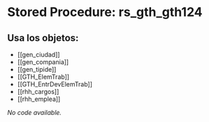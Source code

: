 # Stored Procedure: rs_gth_gth124

## Usa los objetos:
- [[gen_ciudad]]
- [[gen_compania]]
- [[gen_tipide]]
- [[GTH_ElemTrab]]
- [[GTH_EntrDevElemTrab]]
- [[rhh_cargos]]
- [[rhh_emplea]]

*No code available.*
